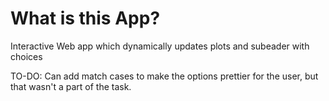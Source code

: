 # What is this App?

Interactive Web app which dynamically updates plots and subeader with choices

TO-DO: Can add match cases to make the options prettier for the user, but that wasn't a part of the task.